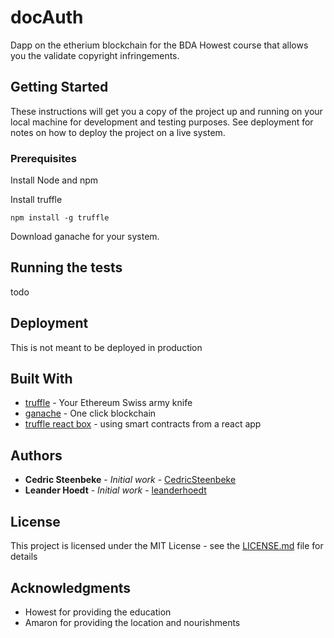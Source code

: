 # docAuth
Dapp on the etherium blockchain for the BDA Howest course that allows you the validate
copyright infringements.

## Getting Started

These instructions will get you a copy of the project up and running on your local machine for development and testing purposes. See deployment for notes on how to deploy the project on a live system.

### Prerequisites

Install Node and npm

Install truffle

```
npm install -g truffle
```
Download ganache for your system.

## Running the tests

todo


## Deployment

This is not meant to be deployed in production

## Built With

* [truffle](http://truffleframework.com/) - Your Ethereum Swiss army knife
* [ganache](http://truffleframework.com/ganache/) - One click blockchain
* [truffle react box](https://github.com/truffle-box/react-box) - using smart contracts from a react app


## Authors

* **Cedric Steenbeke** - *Initial work* - [CedricSteenbeke](https://github.com/CedricSteenbeke)
* **Leander Hoedt** - *Initial work* - [leanderhoedt](https://github.com/leanderhoedt)

## License

This project is licensed under the MIT License - see the [LICENSE.md](LICENSE.md) file for details

## Acknowledgments

* Howest for providing the education
* Amaron for providing the location and nourishments
